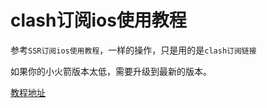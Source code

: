 # clash订阅ios使用教程

参考`SSR订阅ios使用教程`，一样的操作，只是用的是`clash订阅链接`

如果你的小火箭版本太低，需要升级到最新的版本。

[教程地址](/ssr/ios.md)
